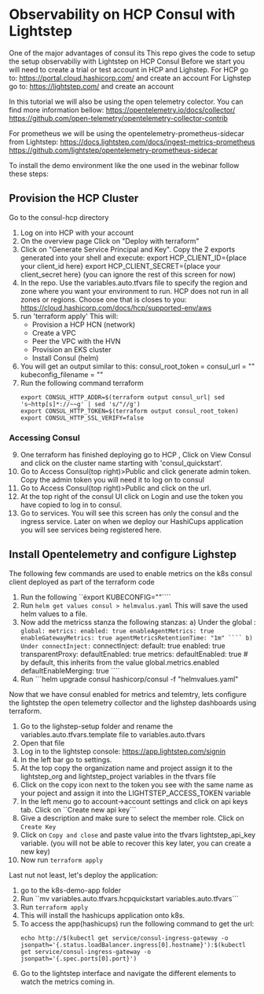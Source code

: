 
# Observability on HCP Consul with Lightstep 
One of the major advantages of consul its 
This repo gives the code to setup the setup observabiliy with Lightstep on HCP Consul
Before we start you will need to create a trial or test account in HCP and Lighstep.
For HCP go to: https://portal.cloud.hashicorp.com/ and create an account
For Lighstep go to: https://lightstep.com/ and create an account

In this tutorial we will also be using the open telemetry colector. You can find more information bellow:
https://opentelemetry.io/docs/collector/
https://github.com/open-telemetry/opentelemetry-collector-contrib

For prometheus we will be using the opentelemetry-prometheus-sidecar from Lightstep:
https://docs.lightstep.com/docs/ingest-metrics-prometheus
https://github.com/lightstep/opentelemetry-prometheus-sidecar

To install the demo environment like the one used in the webinar follow these steps:
## Provision the HCP Cluster
Go to the consul-hcp directory
1) Log on into HCP with your account
2) On the overview page Click on "Deploy with terraform"
3) Click on "Generate Service Principal and Key". Copy the 2 exports generated into your shell and execute:
      export HCP_CLIENT_ID={place your client_id here}
      export HCP_CLIENT_SECRET={place your client_secret here}
(you can ignore the rest of this screen for now)
4) In the repo. Use the variables.auto.tfvars file to specify the region and zone where you want your environment to run. HCP does not run in all zones or regions. Choose one that is closes to you:
https://cloud.hashicorp.com/docs/hcp/supported-env/aws
5) run 'terraform apply'
   This will:
    - Provision a HCP HCN (network)
    - Create a VPC
    - Peer the VPC with the HVN
    - Provision an EKS cluster
    - Install Consul (helm)
6) You will get an output similar to this:
consul_root_token = <sensitive>
consul_url = "<consul public url>"
kubeconfig_filename = "<path to kubeconfig file>"
7) Run the following command terraform 
    ```
    export CONSUL_HTTP_ADDR=$(terraform output consul_url| sed 's~http[s]*://~~g' | sed 's/"//g')
    export CONSUL_HTTP_TOKEN=$(terraform output consul_root_token)
    export CONSUL_HTTP_SSL_VERIFY=false
    ```
### Accessing Consul
9) One terraform has finished deploying go to HCP , Click on View Consul and click on the cluster name starting with 'consul_quickstart'.
10) Go to Access Consul(top right)>Public and click generate admin token. Copy the admin token you will need it to log on to consul
11) Go to Access Consul(top right)>Public and click on the url.  
12) At the top right of the consul UI click on Login and use the token you have copied to log in to consul.
13) Go to services. You will see this screen has only the consul and the ingress service. Later on when we deploy our HashiCups application you will see services being registered here.


## Install Opentelemetry and configure Lighstep
The following few commands are used to enable metrics on the k8s consul client deployed as part of the terraform code
1) Run the following  ``èxport KUBECONFIG="<path to kubeconfig file>"````
2) Run ```helm get values consul > helmvalus.yaml```  This will save the used helm values to a file. 
3) Now add the metricss stanza the following stanzas:
    a) Under the global :
        ```
        global:
            metrics:
                enabled: true
                enableAgentMetrics: true
                enableGatewayMetrics: true
                agentMetricsRetentionTime: "1m"
        ````
    b) Under connectInject:
        ```
        connectInject:
            default: true
            enabled: true
            transparentProxy:
                defaultEnabled: true
            metrics:
                defaultEnabled: true # by default, this inherits from the value global.metrics.enabled
                defaultEnableMerging: true
        ````
4) Run ```helm upgrade consul hashicorp/consul -f "helmvalues.yaml"

Now that we have consul enabled for metrics and telemtry, lets configure the lightstep the open telemetry collector and the lighstep dashboards using terraform.

1) Go to the lighstep-setup folder and rename the variables.auto.tfvars.template file to variables.auto.tfvars
2) Open that file
3) Log in to the lightstep console: https://app.lightstep.com/signin
4) In the left bar go to settings. 
5) At the top copy the organization name and project assign it to the lightstep_org and lightstep_project variables in the tfvars file
6) Click on the copy icon next to the token you see with the same name as your poject and assign it into the LIGHTSTEP_ACCESS_TOKEN variable
7) In the left menu go to account->account settings and click on api keys tab. Click on ``Create new api key```
8) Give a description and make sure to select the member role. Click on ``Create Key``
9) Click on ``Copy and close`` and paste value into the tfvars lightstep_api_key variable. (you will not be able to recover this key later, you can create a new key)
10) Now run ``terraform apply``

Last nut not least, let's deploy the application:
1) go to the k8s-demo-app folder
2) Run ``mv variables.auto.tfvars.hcpquickstart variables.auto.tfvars```
3) Run ``terraform apply``
4) This will install the hashicups application onto k8s.
5) To access the app(hashicups) run the following command to get the url: 
    ```
    echo http://$(kubectl get service/consul-ingress-gateway -o jsonpath='{.status.loadBalancer.ingress[0].hostname}'):$(kubectl get service/consul-ingress-gateway -o jsonpath='{.spec.ports[0].port}')
    ```
6) Go to the lightstep interface and navigate the different elements to watch the metrics coming in.







